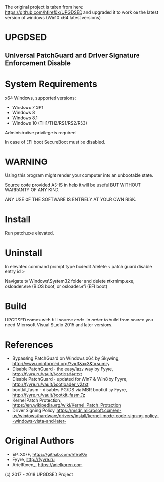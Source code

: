The original project is taken from here:
https://github.com/hfiref0x/UPGDSED
and upgraded it to work on the latest version of windows (Win10 x64 latest versions)


# UPGDSED

## Universal PatchGuard and Driver Signature Enforcement Disable


# System Requirements

x64 Windows, supported versions:

* Windows 7 SP1
* Windows 8
* Windows 8.1
* Windows 10 (TH1/TH2/RS1/RS2/RS3)

Administrative privilege is required.

In case of EFI boot SecureBoot must be disabled.

# WARNING

Using this program might render your computer into an unbootable state.

Source code provided AS-IS in help it will be useful BUT WITHOUT WARRANTY OF ANY KIND.

ANY USE OF THE SOFTWARE IS ENTIRELY AT YOUR OWN RISK.

# Install

Run patch.exe elevated.


# Uninstall

In elevated command prompt type bcdedit /delete < patch guard disable entry id >

Navigate to Windows\System32 folder and delete ntkrnlmp.exe, osloader.exe (BIOS boot) or osloader.efi (EFI boot)


# Build 

UPGDSED comes with full source code.
In order to build from source you need Microsoft Visual Studio 2015 and later versions.

# References

* Bypassing PatchGuard on Windows x64 by Skywing, http://www.uninformed.org/?v=3&a=3&t=sumry
* Disable PatchGuard - the easy/lazy way by Fyyre, http://fyyre.ru/vault/bootloader.txt
* Disable PatchGuard  - updated for Win7 & Win8 by Fyyre, http://fyyre.ru/vault/bootloader_v2.txt
* bootkit_fasm - disables PG/DS via MBR bootkit by Fyyre, http://fyyre.ru/vault/bootkit_fasm.7z
* Kernel Patch Protection, https://en.wikipedia.org/wiki/Kernel_Patch_Protection
* Driver Signing Policy, https://msdn.microsoft.com/en-us/windows/hardware/drivers/install/kernel-mode-code-signing-policy--windows-vista-and-later-

# Original Authors
* EP_X0FF, https://github.com/hfiref0x
* Fyyre,   http://fyyre.ru
* ArielKoren_, https://arielkoren.com

(c) 2017 - 2018 UPGDSED Project
